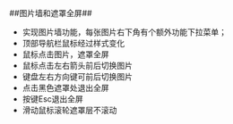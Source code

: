 ##图片墙和遮罩全屏##
* 实现图片墙功能，每张图片右下角有个额外功能下拉菜单；
* 顶部导航栏鼠标经过样式变化
* 鼠标点击图片，遮罩全屏
* 鼠标点击左右箭头前后切换图片
* 键盘左右方向键可前后切换图片
* 点击黑色遮罩处退出全屏
* 按键Esc退出全屏
* 滑动鼠标滚轮遮罩层不滚动
